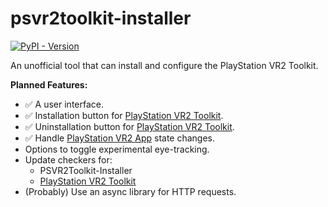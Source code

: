 # psvr2toolkit-installer

[PlayStation VR2 App]: https://store.steampowered.com/app/2580190/PlayStationVR2_App
[PlayStation VR2 Toolkit]: https://github.com/BnuuySolutions/PSVR2Toolkit
[![PyPI - Version](https://img.shields.io/pypi/v/psvr2toolkit-installer)](https://python.org/pypi/psvr2toolkit-installer)

An unofficial tool that can install and configure the PlayStation VR2 Toolkit.

**Planned Features:**

- ✅ A user interface.
- ✅ Installation button for [PlayStation VR2 Toolkit].
- ✅ Uninstallation button for [PlayStation VR2 Toolkit].
- ✅ Handle [PlayStation VR2 App] state changes.
- Options to toggle experimental eye-tracking.
- Update checkers for:
  - PSVR2Toolkit-Installer
  - [PlayStation VR2 Toolkit]
- (Probably) Use an async library for HTTP requests.
